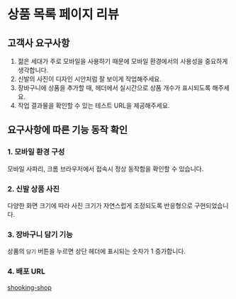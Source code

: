 # 상품 목록 페이지 리뷰

## 고객사 요구사항

1. 젊은 세대가 주로 모바일을 사용하기 때문에 모바일 환경에서의 사용성을 중요하게 생각합니다.
2. 신발의 사진이 디자인 시안처럼 잘 보이게 작업해주세요.
3. 장바구니에 상품을 추가할 때, 헤더에서 실시간으로 상품 개수가 표시되도록 해주세요.
4. 작업 결과물을 확인할 수 있는 테스트 URL을 제공해주세요.

## 요구사항에 따른 기능 동작 확인

### 1. 모바일 환경 구성

모바일 사파리, 크롬 브라우저에서 접속시 정상 동작함을 확인할 수 있습니다.

### 2. 신발 상품 사진

다양한 화면 크기에 따라 사진 크기가 자연스럽게 조정되도록 반응형으로 구현되었습니다.

### 3. 장바구니 담기 기능

상품의 `담기` 버튼을 누르면 상단 헤더에 표시되는 숫자가 1 증가합니다.

### 4. 배포 URL

[shooking-shop](shooking-shop.netlify.app)

